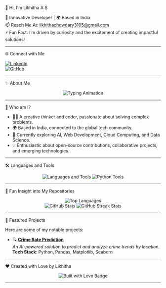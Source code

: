 👋 Hi, I'm Likhitha A S

🎯 Innovative Developer | 🌍 Based in India  
📫 Reach Me At: [likhithachowdary3105@gmail.com](mailto:likhithachowdary3105@gmail.com)  
⚡ Fun Fact: I’m driven by curiosity and the excitement of creating impactful solutions!  

---

 🌐 Connect with Me

[![LinkedIn](https://img.shields.io/badge/LinkedIn-Connect-blue?style=flat-square&logo=linkedin)](https://www.linkedin.com/in/likhitha-a-s-375081262/)  
[![GitHub](https://img.shields.io/badge/GitHub-Visit-lightgrey?style=flat-square&logo=github)](https://github.com/Likhitha310)  

---

 ✨ About Me

<div align="center">
  <img src="https://readme-typing-svg.herokuapp.com?font=Fira+Code&size=25&duration=4000&pause=1000&color=6A5ACD&width=500&lines=Hi+there%2C+I'm+Likhitha+A+S!+👋;Innovative+Developer+from+India!;Exploring+AI%2C+ML%2C+and+Web+Tech!;Let's+collaborate+to+innovate!" alt="Typing Animation" />
</div>

---

 🌟 Who am I?

- 🧑‍💻 A creative thinker and coder, passionate about solving complex problems.  
- 🌍 Based in India, connected to the global tech community.  
- 🔭 Currently exploring AI, Web Development, Cloud Computing, and Data Science.  
- 💡 Enthusiastic about open-source contributions, collaborative projects, and emerging technologies.

---

 🛠️ Languages and Tools

<div align="center">
  <img src="https://skillicons.dev/icons?i=python,java,js,nodejs,react,html,css,mysql,linux,git,github,vscode" alt="Languages and Tools" />
  <img src="https://skillicons.dev/icons?i=jupyter,tensorflow,pandas,numpy,matplotlib,seaborn,tableau" alt="Python Tools" />
</div>

---

 🧠 Fun Insight into My Repositories

<div align="center">
  <img src="https://github-readme-stats.vercel.app/api/top-langs/?username=Likhitha310&layout=compact&theme=radical" alt="Top Languages" />
</div>

<div align="center">
  <img src="https://github-readme-stats.vercel.app/api?username=Likhitha310&show_icons=true&theme=radical" alt="GitHub Stats" />
  <img src="https://github-readme-streak-stats.herokuapp.com/?user=Likhitha310&theme=radical" alt="GitHub Streak Stats" />
</div>

---

 🌟 Featured Projects

Here are some of my notable projects:

- 🔍 **[Crime Rate Prediction](https://github.com/Likhitha310/Crime-Detection)**  
  _An AI-powered solution to predict and analyze crime trends by location._  
  **Tech Stack**: Python, Pandas, Matplotlib, Seaborn  

---

 ❤️ Created with Love by Likhitha

<div align="center">
  <img src="https://forthebadge.com/images/badges/built-with-love.svg" alt="Built with Love Badge" />
</div>

--- 
